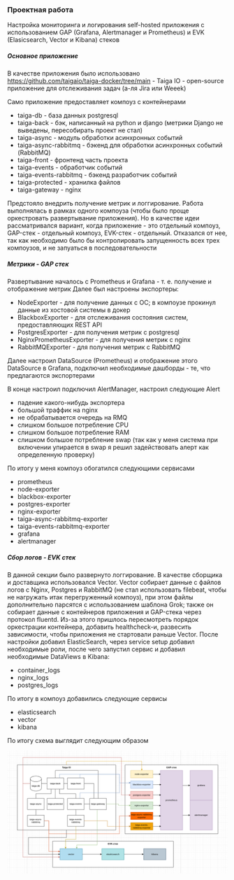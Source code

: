 ### Проектная работа 

Настройка мониторинга и логирования self-hosted приложения с использованием GAP (Grafana, Alertmanager и Prometheus) и EVK (Elasicsearch, Vector и Kibana) стеков

##### Основное приложение

В качестве приложения было использовано https://github.com/taigaio/taiga-docker/tree/main - Taiga IO - open-source приложение для отслеживания задач (а-ля Jira или Weeek)

Само приложение предоставляет компоуз с контейнерами 
- taiga-db - база данных postgresql
- taiga-back - бэк, написанный на python и django (метрики Django не выведены, пересобирать проект не стал)
- taiga-async - модуль обработки асинхронных событий
- taiga-async-rabbitmq - бэкенд для обработки асинхронных событий (RabbitMQ)
- taiga-front - фронтенд часть проекта
- taiga-events - обработчик событий
- taiga-events-rabbitmq - бэкенд разработчик событий
- taiga-protected - хранилка файлов
- taiga-gateway - nginx

Предстояло внедрить получение метрик и логгирование. Работа выполнялась в рамках одного компоуза (чтобы было проще оркестровать развертывание приложения).
Но в качестве идеи рассматривался вариант, когда приложение - это отдельный компоуз, GAP-стек - отдельный компоуз, EVK-стек - отдельный. Отказался от нее, так как необходимо было бы контролировать запущенность всех трех компоузов, и не запуаться в последовательности

##### Метрики - GAP стек

Развертывание началось с Prometheus и Grafana - т. е. получение и отображение метрик
Далее был настроены экспортеры:
- NodeExporter - для получение данных с ОС; в компоузе прокинул данные из хостовой системы в докер
- BlackboxExporter - для отслеживания состояния систем, предоставляющих REST API
- PostgresExporter - для получения метрик с postgresql
- NginxPrometheusExporter - для получения метрик с nginx
- RabbitMQExporter - для получения метрик с RabbitMQ

Далее настроил DataSource (Prometheus) и отображение этого DataSource в Grafana, подключил необходимые дашборды - те, что предлагаются экспортерами

В конце настроил подключил AlertManager, настроил следующие Alert
- падение какого-нибудь экспортера
- большой траффик на nginx
- не обрабатывается очередь на RMQ
- слишком большое потребление CPU
- слишком большое потребление RAM
- слишком большое потребление swap (так как у меня система при включении упирается в swap я решил задействовать алерт как определенную проверку)

По итогу у меня компоуз обогатился следующими сервисами
- prometheus
- node-exporter
- blackbox-exporter
- postgres-exporter
- nginx-exporter
- taiga-async-rabbitmq-exporter
- taiga-events-rabbitmq-exporter
- grafana
- alertmanager

##### Сбор логов - EVK стек

В данной секции было развернуто логгирование. В качестве сборщика и доставщика использовался Vector. Vector собирает данные с файлов логов с Nginx, Postgres и RabbitMQ (не стал использовать filebeat, чтобы не нагружать итак перегруженный компоуз), при этом файлы дополнительно парсятся с использованием шаблона Grok; также он собирает данные с контейнеров приложения и GAP-стека через протокол fluentd. Из-за этого пришлось пересмотреть порядок оркестрации контейнера, добавить healthcheck-и, развесить зависимости, чтобы приложения не стартовали раньше Vector.
После настройки добавил ElasticSearch, через service setup добавил необходимые роли, после чего запустил сервис и добавил необходимые DataViews в Kibana:
- container_logs
- nginx_logs
- postgres_logs

По итогу в компоуз добавились следующие сервисы
- elasticsearch
- vector
- kibana

По итогу схема выглядит следующим образом

![Схема композа](images/scheme.png)